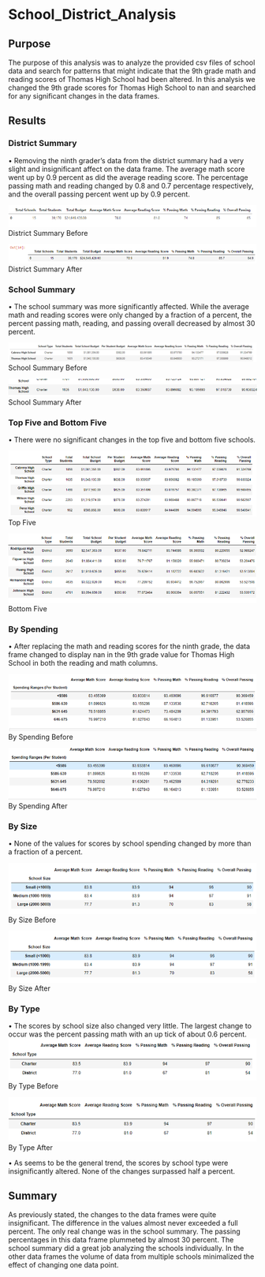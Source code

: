 # School_District_Analysis
## Purpose
The purpose of this analysis was to analyze the provided csv files of school data and search for patterns that might indicate that the 9th grade math and reading scores of Thomas High School had been altered. In this analysis we changed the 9th grade scores for Thomas High School to nan and searched for any significant changes in the data frames.
## Results
### District Summary
•	Removing the ninth grader’s data from the district summary had a very slight and insignificant affect on the data frame. The average math score went up by 0.9 percent as did the average reading score. The percentage passing math and reading changed by 0.8 and 0.7 percentage respectively, and the overall passing percent went up by 0.9 percent.

![District Summary Before](https://github.com/TannerOrmanoski/School_District_Analysis/blob/main/District%20Summary%20Before.png)
District Summary Before

![](https://github.com/TannerOrmanoski/School_District_Analysis/blob/main/district%20summary%20after.png)
District Summary After

### School Summary
•	The school summary was more significantly affected. While the average math and reading scores were only changed by a fraction of a percent, the percent passing math, reading, and passing overall decreased by almost 30 percent. 

![](https://github.com/TannerOrmanoski/School_District_Analysis/blob/main/school%20summary%20before.png)
School Summary Before

![](https://github.com/TannerOrmanoski/School_District_Analysis/blob/main/school%20summary%20after.png)
School Summary After

### Top Five and Bottom Five
•	There were no significant changes in the top five and bottom five schools.

![](https://github.com/TannerOrmanoski/School_District_Analysis/blob/main/top%20five.png)
Top Five

![](https://github.com/TannerOrmanoski/School_District_Analysis/blob/main/bottom%20five.png)
Bottom Five

### By Spending
•	After replacing the math and reading scores for the ninth grade, the data frame changed to display nan in the 9th grade value for Thomas High School in both the reading and math columns.

![](https://github.com/TannerOrmanoski/School_District_Analysis/blob/main/spending%20summary%20before.png)
By Spending Before

![](https://github.com/TannerOrmanoski/School_District_Analysis/blob/main/spending%20summary%20after.png)
By Spending After

### By Size
•	None of the values for scores by school spending changed by more than a fraction of a percent.

![](https://github.com/TannerOrmanoski/School_District_Analysis/blob/main/by%20size%20before.png)
By Size Before

![](https://github.com/TannerOrmanoski/School_District_Analysis/blob/main/by%20size%20after.png)
By Size After

### By Type
•	The scores by school size also changed very little. The largest change to occur was the percent passing math with an up tick of about 0.6 percent.
![](https://github.com/TannerOrmanoski/School_District_Analysis/blob/main/by%20type%20before.png)
By Type Before

![](https://github.com/TannerOrmanoski/School_District_Analysis/blob/main/by%20type%20after.png)
By Type After

•	As seems to be the general trend, the scores by school type were insignificantly altered. None of the changes surpassed half a percent.

## Summary 

As previously stated, the changes to the data frames were quite insignificant. The difference in the values almost never exceeded a full percent. The only real change was in the school summary. The passing percentages in this data frame plummeted by almost 30 percent. The school summary did a great job analyzing the schools individually. In the other data frames the volume of data from multiple schools minimalized the effect of changing one data point. 
